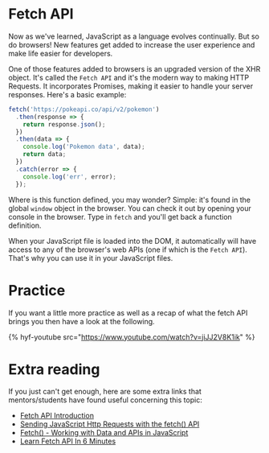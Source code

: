 # Fetch API

Now as we've learned, JavaScript as a language evolves continually. But so do browsers! New features get added to increase the user experience and make life easier for developers.

One of those features added to browsers is an upgraded version of the XHR object. It's called the `Fetch API` and it's the modern way to making HTTP Requests. It incorporates Promises, making it easier to handle your server responses. Here's a basic example:

```js
fetch('https://pokeapi.co/api/v2/pokemon')
  .then(response => {
    return response.json();
  })
  .then(data => {
    console.log('Pokemon data', data);
    return data;
  })
  .catch(error => {
    console.log('err', error);
  });
```

Where is this function defined, you may wonder? Simple: it's found in the global `window` object in the browser. You can check it out by opening your console in the browser. Type in `fetch` and you'll get back a function definition.

When your JavaScript file is loaded into the DOM, it automatically will have access to any of the browser's web APIs (one if which is the `Fetch API`). That's why you can use it in your JavaScript files.


# Practice
If you want a little more practice as well as a recap of what the fetch API brings you then have a look at the following.

{% hyf-youtube src="https://www.youtube.com/watch?v=jiJJ2V8K1ik" %}

# Extra reading
If you just can't get enough, here are some extra links that mentors/students have found useful concerning this topic:

- [Fetch API Introduction](https://www.youtube.com/watch?v=Oive66jrwBs)
- [Sending JavaScript Http Requests with the fetch() API](https://www.youtube.com/watch?v=23hrM4saaMk)
- [Fetch() - Working with Data and APIs in JavaScript](https://www.youtube.com/watch?v=tc8DU14qX6I)
- [Learn Fetch API In 6 Minutes](https://www.youtube.com/watch?v=cuEtnrL9-H0&list=PLfK7GzSJCtQz1ibcScVAGuOGUpdsIVuo3&index=12&t=0s)